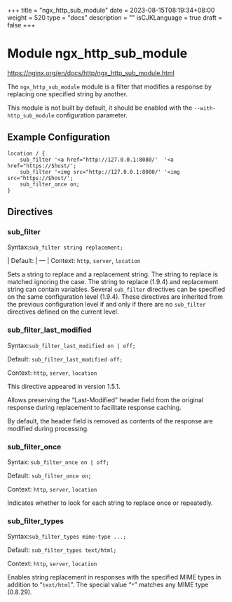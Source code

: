 +++
title = "ngx_http_sub_module"
date = 2023-08-15T08:19:34+08:00
weight = 520
type = "docs"
description = ""
isCJKLanguage = true
draft = false
+++

# Module ngx_http_sub_module

https://nginx.org/en/docs/http/ngx_http_sub_module.html

The `ngx_http_sub_module` module is a filter that modifies a response by replacing one specified string by another.

This module is not built by default, it should be enabled with the `--with-http_sub_module` configuration parameter.



## Example Configuration



```
location / {
    sub_filter '<a href="http://127.0.0.1:8080/'  '<a href="https://$host/';
    sub_filter '<img src="http://127.0.0.1:8080/' '<img src="https://$host/';
    sub_filter_once on;
}
```





## Directives



### sub_filter

  Syntax:`sub_filter string replacement;`

| Default: | —                                |
  Context: `http`, `server`, `location`


Sets a string to replace and a replacement string. The string to replace is matched ignoring the case. The string to replace (1.9.4) and replacement string can contain variables. Several `sub_filter` directives can be specified on the same configuration level (1.9.4). These directives are inherited from the previous configuration level if and only if there are no `sub_filter` directives defined on the current level.



### sub_filter_last_modified

  Syntax:`sub_filter_last_modified on | off;`

  Default: `sub_filter_last_modified off;`

  Context: `http`, `server`, `location`


This directive appeared in version 1.5.1.

Allows preserving the “Last-Modified” header field from the original response during replacement to facilitate response caching.

By default, the header field is removed as contents of the response are modified during processing.



### sub_filter_once

  Syntax:  `sub_filter_once on | off;`

  Default: `sub_filter_once on;`

  Context: `http`, `server`, `location`


Indicates whether to look for each string to replace once or repeatedly.



### sub_filter_types

  Syntax:`sub_filter_types mime-type ...;`

  Default: `sub_filter_types text/html;`

  Context: `http`, `server`, `location`


Enables string replacement in responses with the specified MIME types in addition to “`text/html`”. The special value “`*`” matches any MIME type (0.8.29).
